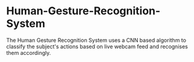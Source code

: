 # Human-Gesture-Recognition-System
The Human Gesture Recognition System uses a CNN based algorithm to classify the subject's actions based on live webcam feed and recognises them accordingly.
